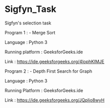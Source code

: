 # Sigfyn_Task 

Sigfyn's selection task
 
Program 1 : - Merge Sort

Language : Python 3

Running platform : GeeksforGeeks.ide

Link : https://ide.geeksforgeeks.org/4lophKIMJE



Program 2 : - Depth First Search for Graph

Language : Python 3

Running Platform : GeeksforGeeks.ide

Link : https://ide.geeksforgeeks.org/JQpIjo8wyH
 
